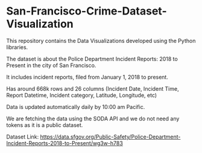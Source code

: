 # San-Francisco-Crime-Dataset-Visualization

This repository contains the Data Visualizations developed using the Python libraries.

The dataset is about the Police Department Incident Reports: 2018 to Present in the city of San Francisco.

It includes incident reports, filed from January 1, 2018 to present. 

Has around 668k rows and 26 columns (Incident Date, Incident Time, Report Datetime, Incident category, Latitude, Longitude, etc)

Data is updated automatically daily by 10:00 am Pacific.

We are fetching the data using the SODA API and we do not need any tokens as it is a public dataset.


Dataset Link: https://data.sfgov.org/Public-Safety/Police-Department-Incident-Reports-2018-to-Present/wg3w-h783
